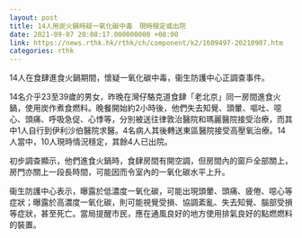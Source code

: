 ```yaml
---
layout: post
title: 14人用炭火鍋時疑一氧化碳中毒　現時穩定或出院
date: 2021-09-07 20:08:17.000000000 +08:00
link: https://news.rthk.hk/rthk/ch/component/k2/1609497-20210907.htm
categories: rthk
---
```


14人在食肆進食火鍋期間，懷疑一氧化碳中毒，衞生防護中心正調查事件。

14名介乎23至39歲的男女，昨晚在灣仔駱克道食肆「老北京」同一房間進食火鍋，使用炭作煮食燃料。晚餐開始約2小時後，他們失去知覺、頭暈、嘔吐、噁心、頭痛、呼吸急促、心悸等，分別被送往律敦治醫院和瑪麗醫院接受治療，而其中1人自行到伊利沙伯醫院求醫。4名病人其後轉送東區醫院接受高壓氧治療。14人當中，10人現時情況穩定，其餘4人已出院。

初步調查顯示，他們進食火鍋時，食肆房間有開空調，但房間內的窗戶全部關上，房門亦關上一段長時間，可能因而令室內的一氧化碳水平上升。

衞生防護中心表示，曝露於低濃度一氧化碳，可能出現頭暈、頭痛、疲倦、噁心等症狀；曝露於高濃度一氧化碳，則可能視覺受損、協調紊亂、失去知覺、腦部受損等症狀，甚至死亡。當局提醒市民，應在通風良好的地方使用排氣良好的點燃燃料的裝置。
